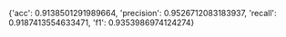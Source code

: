 {'acc': 0.9138501291989664, 'precision': 0.9526712083183937, 'recall': 0.9187413554633471, 'f1': 0.9353986974124274}
